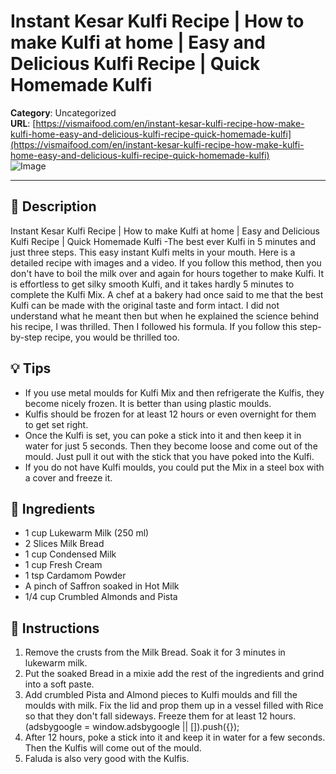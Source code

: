 # Instant Kesar Kulfi Recipe | How to make Kulfi at home | Easy and Delicious Kulfi Recipe | Quick Homemade Kulfi

**Category**: Uncategorized  
**URL**: [https://vismaifood.com/en/instant-kesar-kulfi-recipe-how-make-kulfi-home-easy-and-delicious-kulfi-recipe-quick-homemade-kulfi](https://vismaifood.com/en/instant-kesar-kulfi-recipe-how-make-kulfi-home-easy-and-delicious-kulfi-recipe-quick-homemade-kulfi)  
![Image](https://vismaifood.com/storage/app/uploads/public/62f/fce/e1d/thumb__1200_0_0_0_auto.jpg)

---

## 📝 Description
Instant Kesar Kulfi Recipe | How to make Kulfi at home | Easy and Delicious Kulfi Recipe | Quick Homemade Kulfi -The best ever Kulfi in 5 minutes and just three steps. This easy instant Kulfi melts in your mouth. Here is a detailed recipe with images and a video. If you follow this method, then you don't have to boil the milk over and again for hours together to make Kulfi. It is effortless to get silky smooth Kulfi, and it takes hardly 5 minutes to complete the Kulfi Mix. A chef at a bakery had once said to me that the best Kulfi can be made with the original taste and form intact. I did not understand what he meant then but when he explained the science behind his recipe, I was thrilled. Then I followed his formula. If you follow this step-by-step recipe, you would be thrilled too.

## 💡 Tips
- If you use metal moulds for Kulfi Mix and then refrigerate the Kulfis, they become nicely frozen. It is better than using plastic moulds.
- Kulfis should be frozen for at least 12 hours or even overnight for them to get set right.
- Once the Kulfi is set, you can poke a stick into it and then keep it in water for just 5 seconds. Then they become loose and come out of the mould. Just pull it out with the stick that you have poked into the Kulfi.
- If you do not have Kulfi moulds, you could put the Mix in a steel box with a cover and freeze it.

## 🧂 Ingredients
- 1 cup Lukewarm Milk (250 ml)
- 2 Slices Milk Bread
- 1 cup Condensed Milk
- 1 cup Fresh Cream
- 1 tsp Cardamom Powder
- A pinch of Saffron soaked in Hot Milk
- 1/4 cup Crumbled Almonds and Pista

## 🍳 Instructions
1. Remove the crusts from the Milk Bread. Soak it for 3 minutes in lukewarm milk.
2. Put the soaked Bread in a mixie add the rest of the ingredients and grind into a soft paste.
3. Add crumbled Pista and Almond pieces to Kulfi moulds and fill the moulds with milk. Fix the lid and prop them up in a vessel filled with Rice so that they don't fall sideways. Freeze them for at least 12 hours. (adsbygoogle = window.adsbygoogle || []).push({});
4. After 12 hours, poke a stick into it and keep it in water for a few seconds. Then the Kulfis will come out of the mould.
5. Faluda is also very good with the Kulfis.


